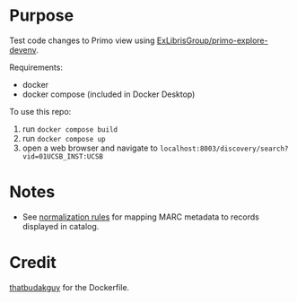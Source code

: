 # Purpose
Test code changes to Primo view using [ExLibrisGroup/primo-explore-devenv](https://github.com/ExLibrisGroup/primo-explore-devenv).

Requirements:
- docker
- docker compose (included in Docker Desktop)

To use this repo:
1. run `docker compose build`
2. run `docker compose up`
3. open a web browser and navigate to `localhost:8003/discovery/search?vid=01UCSB_INST:UCSB`

# Notes
- See [normalization rules](https://github.com/ucsb/library-primo-ve-normalization) for mapping MARC metadata to records displayed in catalog.

# Credit
[thatbudakguy](https://github.com/thatbudakguy/primo-explore-devenv-docker) for the Dockerfile.

